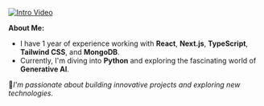[![Intro Video](https://img.youtube.com/vi/jdTZ3lz4ofo/0.jpg)](https://youtu.be/jdTZ3lz4ofo?si=2Ncw9cX2_qbcODCD)

**About Me:**
-  I have 1 year of experience working with **React**, **Next.js**, **TypeScript**, **Tailwind CSS**, and **MongoDB**.
-  Currently, I'm diving into **Python** and exploring the fascinating world of **Generative AI**.

🚀*I'm passionate about building innovative projects and exploring new technologies.*

